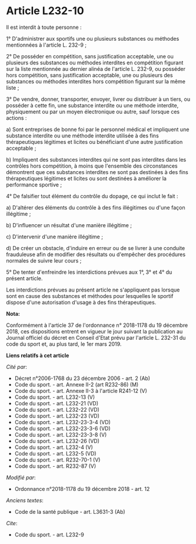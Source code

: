 # Article L232-10

Il est interdit à toute personne :

1° D'administrer aux sportifs une ou plusieurs substances ou méthodes mentionnées à l'article L. 232-9 ;

2° De posséder en compétition, sans justification acceptable, une ou plusieurs des substances ou méthodes interdites en
compétition figurant sur la liste mentionnée au dernier alinéa de l'article L. 232-9, ou posséder hors compétition, sans
justification acceptable, une ou plusieurs des substances ou méthodes interdites hors compétition figurant sur la même
liste ;

3° De vendre, donner, transporter, envoyer, livrer ou distribuer à un tiers, ou posséder à cette fin, une substance interdite
ou une méthode interdite, physiquement ou par un moyen électronique ou autre, sauf lorsque ces actions :

a) Sont entreprises de bonne foi par le personnel médical et impliquent une substance interdite ou une méthode interdite
utilisée à des fins thérapeutiques légitimes et licites ou bénéficiant d'une autre justification acceptable ;

b) Impliquent des substances interdites qui ne sont pas interdites dans les contrôles hors compétition, à moins que
l'ensemble des circonstances démontrent que ces substances interdites ne sont pas destinées à des fins thérapeutiques
légitimes et licites ou sont destinées à améliorer la performance sportive ;

4° De falsifier tout élément du contrôle du dopage, ce qui inclut le fait :

a) D'altérer des éléments du contrôle à des fins illégitimes ou d'une façon illégitime ;

b) D'influencer un résultat d'une manière illégitime ;

c) D'intervenir d'une manière illégitime ;

d) De créer un obstacle, d'induire en erreur ou de se livrer à une conduite frauduleuse afin de modifier des résultats ou
d'empêcher des procédures normales de suivre leur cours ;

5° De tenter d'enfreindre les interdictions prévues aux 1°, 3° et 4° du présent article.

Les interdictions prévues au présent article ne s'appliquent pas lorsque sont en cause des substances et méthodes pour
lesquelles le sportif dispose d'une autorisation d'usage à des fins thérapeutiques.

**Nota:**

Conformément à l'article 37 de l'ordonnance n° 2018-1178 du 19 décembre 2018, ces dispositions entrent en vigueur le jour
suivant la publication au Journal officiel du décret en Conseil d'Etat prévu par l'article L. 232-31 du code du sport et, au
plus tard, le 1er mars 2019.

**Liens relatifs à cet article**

_Cité par_:

  - Décret n°2006-1768 du 23 décembre 2006 - art. 2 (Ab)
  - Code du sport. - art. Annexe II-2 (art R232-86) (M)
  - Code du sport. - art. Annexe II-3 à l'article R241-12 (V)
  - Code du sport. - art. L232-13 (V)
  - Code du sport. - art. L232-21 (VD)
  - Code du sport. - art. L232-22 (VD)
  - Code du sport. - art. L232-23 (VD)
  - Code du sport. - art. L232-23-3-4 (VD)
  - Code du sport. - art. L232-23-3-6 (VD)
  - Code du sport. - art. L232-23-3-8 (V)
  - Code du sport. - art. L232-26 (VD)
  - Code du sport. - art. L232-4 (V)
  - Code du sport. - art. L232-5 (VD)
  - Code du sport. - art. R232-70-1 (V)
  - Code du sport. - art. R232-87 (V)

_Modifié par_:

  - Ordonnance n°2018-1178 du 19 décembre 2018 - art. 12

_Anciens textes_:

  - Code de la santé publique - art. L3631-3 (Ab)

_Cite_:

  - Code du sport. - art. L232-9
